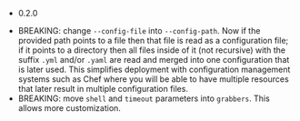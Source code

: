 - 0.2.0

* BREAKING: change `--config-file` into `--config-path`. Now if the provided
  path points to a file then that file is read as a configuration file; if it
  points to a directory then all files inside of it (not recursive) with the
  suffix `.yml` and/or `.yaml` are read and merged into one configuration that
  is later used. This simplifies deployment with configuration management
  systems such as Chef where you will be able to have multiple resources that
  later result in multiple configuration files.
* BREAKING: move `shell` and `timeout` parameters into `grabbers`. This allows
  more customization.
